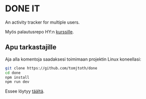 # DONE IT

An activity tracker for multiple users.

Myös palautusrepo HY:n [kurssille](https://cybersecuritybase.mooc.fi/module-3.1).

## Apu tarkastajille

Aja alla komentoja saadaksesi toimimaan projektin Linux koneellasi:

```bash
git clone https://github.com/tomjtoth/done
cd done
npm install
npm run dev
```

Essee löytyy [täältä](https://www.overleaf.com/read/nzpmmysnpcvn#1e876d).
